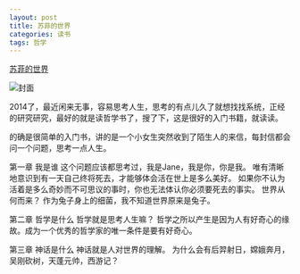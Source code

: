 ```yaml
---
layout: post
title: 苏菲的世界
categories: 读书
tags: 哲学
---
```


[苏菲的世界](http://book.douban.com/subject/1045818/)

![封面](http://img3.douban.com/lpic/s2153661.jpg)

2014了，最近闲来无事，容易思考人生，思考的有点儿久了就想找找系统，正经的研究研究，最好的就是读哲学书了，搜了下，这是很好的入门书籍，就读读。

的确是很简单的入门书，讲的是一个小女生突然收到了陌生人的来信，每封信都会问一个问题，思考一点人生。

第一章 我是谁
    这个问题应该都思考过，我是Jane，我是你，你是我。
    唯有清晰地意识到有一天自己终将死去，才能够体会活在世上是多么美好。
    如果你不认为活着是多么奇妙而不可思议的事时，你也无法体认你必须要死去的事实。
    世界从何而来？
    作为兔子身上的细菌，我不知道世界原来是兔子。
    
    
第二章 哲学是什么
    哲学就是思考人生嘛？
    哲学之所以产生是因为人有好奇心的缘故。成为一个优秀的哲学家的唯一条件是要有好奇心。

第三章 神话是什么
    神话就是人对世界的理解。
    为什么会有后羿射日，嫦娥奔月，吴刚砍树，天蓬元帅，西游记？

